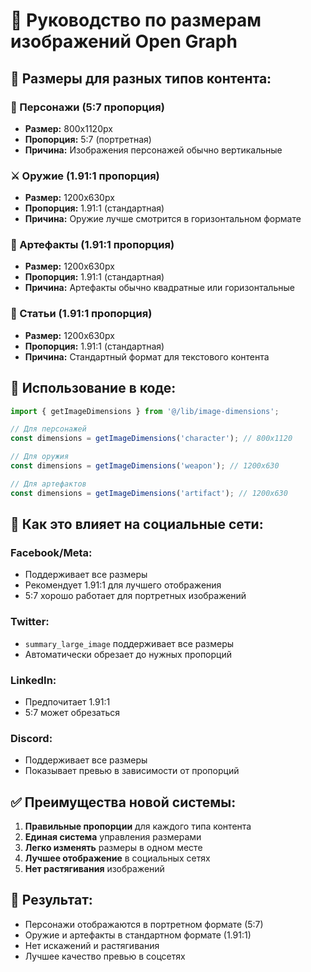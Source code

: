 # 📐 Руководство по размерам изображений Open Graph

## **🎯 Размеры для разных типов контента:**

### **👤 Персонажи (5:7 пропорция)**
- **Размер:** 800x1120px
- **Пропорция:** 5:7 (портретная)
- **Причина:** Изображения персонажей обычно вертикальные

### **⚔️ Оружие (1.91:1 пропорция)**
- **Размер:** 1200x630px
- **Пропорция:** 1.91:1 (стандартная)
- **Причина:** Оружие лучше смотрится в горизонтальном формате

### **💎 Артефакты (1.91:1 пропорция)**
- **Размер:** 1200x630px
- **Пропорция:** 1.91:1 (стандартная)
- **Причина:** Артефакты обычно квадратные или горизонтальные

### **📄 Статьи (1.91:1 пропорция)**
- **Размер:** 1200x630px
- **Пропорция:** 1.91:1 (стандартная)
- **Причина:** Стандартный формат для текстового контента

## **🔧 Использование в коде:**

```typescript
import { getImageDimensions } from '@/lib/image-dimensions';

// Для персонажей
const dimensions = getImageDimensions('character'); // 800x1120

// Для оружия
const dimensions = getImageDimensions('weapon'); // 1200x630

// Для артефактов
const dimensions = getImageDimensions('artifact'); // 1200x630
```

## **📱 Как это влияет на социальные сети:**

### **Facebook/Meta:**
- Поддерживает все размеры
- Рекомендует 1.91:1 для лучшего отображения
- 5:7 хорошо работает для портретных изображений

### **Twitter:**
- `summary_large_image` поддерживает все размеры
- Автоматически обрезает до нужных пропорций

### **LinkedIn:**
- Предпочитает 1.91:1
- 5:7 может обрезаться

### **Discord:**
- Поддерживает все размеры
- Показывает превью в зависимости от пропорций

## **✅ Преимущества новой системы:**

1. **Правильные пропорции** для каждого типа контента
2. **Единая система** управления размерами
3. **Легко изменять** размеры в одном месте
4. **Лучшее отображение** в социальных сетях
5. **Нет растягивания** изображений

## **🚀 Результат:**

- Персонажи отображаются в портретном формате (5:7)
- Оружие и артефакты в стандартном формате (1.91:1)
- Нет искажений и растягивания
- Лучшее качество превью в соцсетях
